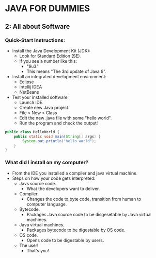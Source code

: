 # JAVA FOR DUMMIES

## 2: All about Software

### Quick-Start Instructions:

- Install the Java Development Kit (JDK):
  - Look for Standard Edition (SE).
  - If you see a number like this:
    - "9u3"
    - This means "The 3rd update of Java 9".
- Install an integrated development environment:
  - Eclipse
  - Intellij IDEA
  - NetBeans
- Test your installed software:
  - Launch IDE.
  - Create new Java project.
  - File > New > Class
  - Edit the new .java file with some "hello world".
  - Run the program and check the output!

```java
public class HelloWorld {
    public static void main(String[] args) {
        System.out.println("hello world");
    }
}
```

### What did I install on my computer?

- From the IDE you installed a compiler and java virtual machine.
- Steps on how your code gets interpreted:
  - Javs source code.
    - What the developers want to deliver.
  - Compiler.
    - Changes the code to byte code, transition from human to computer language.
  - Bytecode.
    - Packages Java source code to be disgesetable by Java virtual machines.
  - Java virtual machines.
    - Packages bytecode to be digestable by OS code.
  - OS code.
    - Opens code to be digestable by users.
  - The user!
    - That's you!
